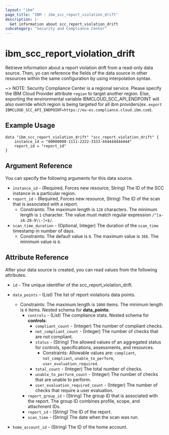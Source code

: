 ```yaml
---
layout: "ibm"
page_title: "IBM : ibm_scc_report_violation_drift"
description: |-
  Get information about scc_report_violation_drift
subcategory: "Security and Compliance Center"
---
```


# ibm_scc_report_violation_drift

Retrieve information about a report violation drift from a read-only data source. Then, yo can reference the fields of the data source in other resources within the same configuration by using interpolation syntax.

~> NOTE: Security Compliance Center is a regional service. Please specify the IBM Cloud Provider attribute `region` to target another region. Else, exporting the environmental variable IBMCLOUD_SCC_API_ENDPOINT will also override which region is being targeted for all ibm providers(ex. `export IBMCLOUD_SCC_API_ENDPOINT=https://eu-es.compliance.cloud.ibm.com`).

## Example Usage

```hcl
data "ibm_scc_report_violation_drift" "scc_report_violation_drift" {
    instance_id = "00000000-1111-2222-3333-444444444444"
    report_id = "report_id"
}
```

## Argument Reference

You can specify the following arguments for this data source.

* `instance_id` - (Required, Forces new resource, String) The ID of the SCC instance in a particular region.
* `report_id` - (Required, Forces new resource, String) The ID of the scan that is associated with a report.
  * Constraints: The maximum length is `128` characters. The minimum length is `1` character. The value must match regular expression `/^[a-zA-Z0-9\\-]+$/`.
* `scan_time_duration` - (Optional, Integer) The duration of the `scan_time` timestamp in number of days.
  * Constraints: The default value is `0`. The maximum value is `366`. The minimum value is `0`.


## Attribute Reference

After your data source is created, you can read values from the following attributes.

* `id` - The unique identifier of the scc_report_violation_drift.
* `data_points` - (List) The list of report violations data points.
  * Constraints: The maximum length is `1000` items. The minimum length is `0` items.
Nested schema for **data_points**:
	* `controls` - (List) The compliance stats.
	Nested schema for **controls**:
		* `compliant_count` - (Integer) The number of compliant checks.
		* `not_compliant_count` - (Integer) The number of checks that are not compliant.
		* `status` - (String) The allowed values of an aggregated status for controls, specifications, assessments, and resources.
		  * Constraints: Allowable values are: `compliant`, `not_compliant`, `unable_to_perform`, `user_evaluation_required`.
		* `total_count` - (Integer) The total number of checks.
		* `unable_to_perform_count` - (Integer) The number of checks that are unable to perform.
		* `user_evaluation_required_count` - (Integer) The number of checks that require a user evaluation.
	* `report_group_id` - (String) The group ID that is associated with the report. The group ID combines profile, scope, and attachment IDs.
	* `report_id` - (String) The ID of the report.
	* `scan_time` - (String) The date when the scan was run.

* `home_account_id` - (String) The ID of the home account.

